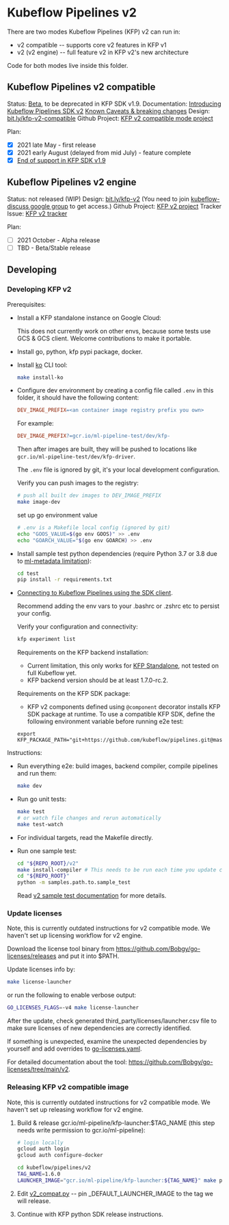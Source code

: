 # Kubeflow Pipelines v2

There are two modes Kubeflow Pipelines (KFP) v2 can run in:

* v2 compatible -- supports core v2 features in KFP v1
* v2 (v2 engine) -- full feature v2 in KFP v2's new architecture

Code for both modes live inside this folder.

## Kubeflow Pipelines v2 compatible

Status: [Beta](../docs/release/feature-stages.md#beta), to be deprecated in KFP SDK v1.9.
Documentation: [Introducing Kubeflow Pipelines SDK v2](https://www.kubeflow.org/docs/components/pipelines/sdk/v2/v2-compatibility/)
[Known Caveats & breaking changes](https://github.com/kubeflow/pipelines/issues/6133)
Design: [bit.ly/kfp-v2-compatible](https://bit.ly/kfp-v2-compatible)
Github Project: [KFP v2 compatible mode project](https://github.com/kubeflow/pipelines/projects/13)

Plan:

* [x] 2021 late May - first release
* [x] 2021 early August (delayed from mid July) - feature complete
* [x] [End of support in KFP SDK v1.9](https://github.com/kubeflow/pipelines/issues/6829)

## Kubeflow Pipelines v2 engine

Status: not released (WIP)
Design: [bit.ly/kfp-v2](https://bit.ly/kfp-v2) (You need to join [kubeflow-discuss google group](https://groups.google.com/g/kubeflow-discuss) to get access.)
Github Project: [KFP v2 project](https://github.com/kubeflow/pipelines/projects/9)
Tracker Issue: [KFP v2 tracker](https://github.com/kubeflow/pipelines/issues/6110)

Plan:

* [ ] 2021 October - Alpha release
* [ ] TBD - Beta/Stable release

## Developing

### Developing KFP v2

Prerequisites:

* Install a KFP standalone instance on Google Cloud:

    This does not currently work on other envs, because some tests use GCS & GCS client.
    Welcome contributions to make it portable.

* Install go, python, kfp pypi package, docker.

* Install [ko](https://github.com/google/ko) CLI tool:

    ```bash
    make install-ko
    ```

* Configure dev environment by creating a config file called `.env` in this folder,
it should have the following content:

  ```makefile
  DEV_IMAGE_PREFIX=<an container image registry prefix you own>
  ```

  For example:

  ```makefile
  DEV_IMAGE_PREFIX?=gcr.io/ml-pipeline-test/dev/kfp-
  ```

  Then after images are built, they will be pushed to locations like
  `gcr.io/ml-pipeline-test/dev/kfp-driver`.

  The `.env` file is ignored by git, it's your local development configuration.

  Verify you can push images to the registry:

  ```bash
  # push all built dev images to DEV_IMAGE_PREFIX
  make image-dev
  ```

  set up go environment value

  ```bash
  # .env is a Makefile local config (ignored by git)
  echo "GOOS_VALUE=$(go env GOOS)" >> .env
  echo "GOARCH_VALUE="$(go env GOARCH) >> .env
  ```

* Install sample test python dependencies (require Python 3.7 or 3.8 due to [ml-metadata limitation](https://github.com/google/ml-metadata/issues/139)):

  ```bash
  cd test
  pip install -r requirements.txt
  ```

* [Connecting to Kubeflow Pipelines using the SDK client](https://www.kubeflow.org/docs/components/pipelines/sdk/connect-api/#configure-sdk-client-by-environment-variables).

  Recommend adding the env vars to your .bashrc or .zshrc etc to persist your config.

  Verify your configuration and connectivity:

  ```bash
  kfp experiment list
  ```

  Requirements on the KFP backend installation:

  * Current limitation, this only works for [KFP Standalone](https://www.kubeflow.org/docs/components/pipelines/installation/standalone-deployment/), not tested on full Kubeflow yet.
  * KFP backend version should be at least 1.7.0-rc.2.

  Requirements on the KFP SDK package:
  
  * KFP v2 components defined using `@component` decorator installs KFP SDK package at runtime. 
  To use a compatible KFP SDK, define the following environment variable before running e2e test:
  
  ```
  export KFP_PACKAGE_PATH="git+https://github.com/kubeflow/pipelines.git@master#subdirectory=sdk/python"
  ```

Instructions:

* Run everything e2e: build images, backend compiler, compile pipelines and run them:

  ```bash
  make dev
  ```

* Run go unit tests:

  ```bash
  make test
  # or watch file changes and rerun automatically
  make test-watch
  ```

* For individual targets, read the Makefile directly.

* Run one sample test:

    ```bash
    cd "${REPO_ROOT}/v2"
    make install-compiler # This needs to be run each time you update compiler code.
    cd "${REPO_ROOT}"
    python -m samples.path.to.sample_test
    ```

    Read [v2 sample test documentation](./test/README.md) for more details.

### Update licenses

Note, this is currently outdated instructions for v2 compatible mode. We haven't set up licensing workflow for v2 engine.

Download the license tool binary from <https://github.com/Bobgy/go-licenses/releases> and put it into $PATH.

Update licenses info by:

```bash
make license-launcher
```

or run the following to enable verbose output:

```bash
GO_LICENSES_FLAGS=-v4 make license-launcher
```

After the update, check generated third_party/licenses/launcher.csv file to
make sure licenses of new dependencies are correctly identified.

If something is unexpected, examine the unexpected dependencies by yourself and add
overrides to [go-licenses.yaml](./go-licenses.yaml).

For detailed documentation about the tool: <https://github.com/Bobgy/go-licenses/tree/main/v2>.

### Releasing KFP v2 compatible image

Note, this is currently outdated instructions for v2 compatible mode. We haven't set up releasing workflow for v2 engine.

1. Build & release gcr.io/ml-pipeline/kfp-launcher:$TAG_NAME (this step needs write permission to gcr.io/ml-pipeline):

    ```bash
    # login locally
    gcloud auth login
    gcloud auth configure-docker

    cd kubeflow/pipelines/v2
    TAG_NAME=1.6.0
    LAUNCHER_IMAGE="gcr.io/ml-pipeline/kfp-launcher:${TAG_NAME}" make push-launcher
    ```

2. Edit [v2_compat.py](https://github.com/kubeflow/pipelines/blob/master/sdk/python/kfp/compiler/v2_compat.py#L26) -- pin _DEFAULT_LAUNCHER_IMAGE to the tag we will release.

3. Continue with KFP python SDK release instructions.
